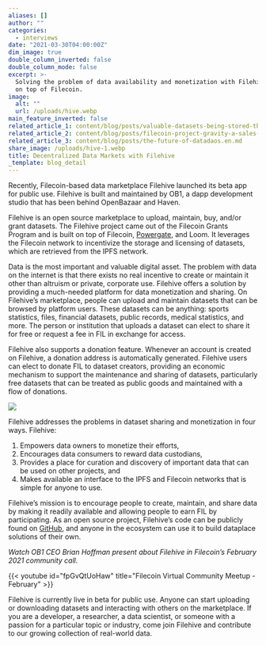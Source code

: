 ```yaml
---
aliases: []
author: ""
categories:
  - interviews
date: "2021-03-30T04:00:00Z"
dim_image: true
double_column_inverted: false
double_column_mode: false
excerpt: >-
  Solving the problem of data availability and monetization with Filehive, built
  on top of Filecoin.
image:
  alt: ""
  url: /uploads/hive.webp
main_feature_inverted: false
related_article_1: content/blog/posts/valuable-datasets-being-stored-through-filecoin-slingshot.en.md
related_article_2: content/blog/posts/filecoin-project-gravity-a-sales-referral-program.en.md
related_article_3: content/blog/posts/the-future-of-datadaos.en.md
share_image: /uploads/hive-1.webp
title: Decentralized Data Markets with Filehive
_template: blog_detail
---
```


Recently, Filecoin-based data marketplace Filehive launched its beta app for public use. Filehive is built and maintained by OB1, a dapp development studio that has been behind OpenBazaar and Haven.

Filehive is an open source marketplace to upload, maintain, buy, and/or grant datasets. The Filehive project came out of the Filecoin Grants Program and is built on top of Filecoin, [Powergate](https://docs.filecoin.io/build/powergate/), and Loom. It leverages the Filecoin network to incentivize the storage and licensing of datasets, which are retrieved from the IPFS network.

Data is the most important and valuable digital asset. The problem with data on the internet is that there exists no real incentive to create or maintain it other than altruism or private, corporate use. Filehive offers a solution by providing a much-needed platform for data monetization and sharing. On Filehive’s marketplace, people can upload and maintain datasets that can be browsed by platform users. These datasets can be anything: sports statistics, files, financial datasets, public records, medical statistics, and more. The person or institution that uploads a dataset can elect to share it for free or request a fee in FIL in exchange for access.

Filehive also supports a donation feature. Whenever an account is created on Filehive, a donation address is automatically generated. Filehive users can elect to donate FIL to dataset creators, providing an economic mechanism to support the maintenance and sharing of datasets, particularly free datasets that can be treated as public goods and maintained with a flow of donations.

![](/uploads/screen-shot-2021-03-30-at-4-24-39-pm.webp)

Filehive addresses the problems in dataset sharing and monetization in four ways. Filehive:

1. Empowers data owners to monetize their efforts,
2. Encourages data consumers to reward data custodians,
3. Provides a place for curation and discovery of important data that can be used on other projects, and
4. Makes available an interface to the IPFS and Filecoin networks that is simple for anyone to use.

Filehive’s mission is to encourage people to create, maintain, and share data by making it readily available and allowing people to earn FIL by participating. As an open source project, Filehive’s code can be publicly found on [GitHub](https://github.com/OB1Company/filehive), and anyone in the ecosystem can use it to build dataplace solutions of their own.

_Watch OB1 CEO Brian Hoffman present about Filehive in Filecoin’s February 2021 community call._

{{< youtube id="fpGvQtUoHaw" title="Filecoin Virtual Community Meetup - February" >}}

Filehive is currently live in beta for public use. Anyone can start uploading or downloading datasets and interacting with others on the marketplace. If you are a developer, a researcher, a data scientist, or someone with a passion for a particular topic or industry, come join Filehive and contribute to our growing collection of real-world data.
